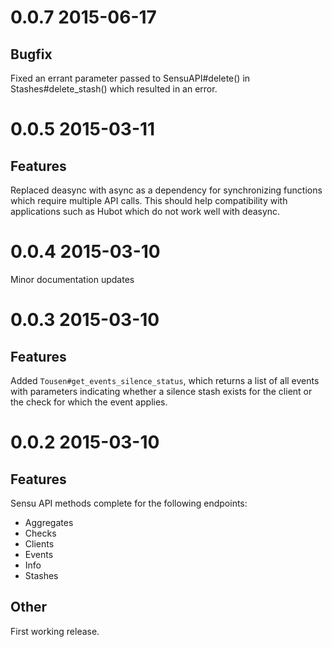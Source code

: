 # 0.0.7 2015-06-17

## Bugfix

Fixed an errant parameter passed to SensuAPI#delete() in Stashes#delete_stash() which resulted in an error.

# 0.0.5 2015-03-11

## Features

Replaced deasync with async as a dependency for synchronizing functions which require multiple API calls. This should help compatibility with applications such as Hubot which do not work well with deasync.

# 0.0.4 2015-03-10

Minor documentation updates

# 0.0.3 2015-03-10

## Features

Added ```Tousen#get_events_silence_status```, which returns a list of all events with parameters indicating whether a silence stash exists for the client or the check for which the event applies.

# 0.0.2 2015-03-10

## Features

Sensu API methods complete for the following endpoints:

- Aggregates
- Checks
- Clients
- Events
- Info
- Stashes

## Other

First working release.
